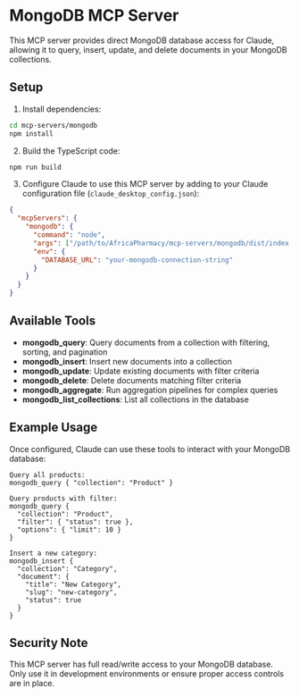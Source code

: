 # MongoDB MCP Server

This MCP server provides direct MongoDB database access for Claude, allowing it to query, insert, update, and delete documents in your MongoDB collections.

## Setup

1. Install dependencies:
```bash
cd mcp-servers/mongodb
npm install
```

2. Build the TypeScript code:
```bash
npm run build
```

3. Configure Claude to use this MCP server by adding to your Claude configuration file (`claude_desktop_config.json`):

```json
{
  "mcpServers": {
    "mongodb": {
      "command": "node",
      "args": ["/path/to/AfricaPharmacy/mcp-servers/mongodb/dist/index.js"],
      "env": {
        "DATABASE_URL": "your-mongodb-connection-string"
      }
    }
  }
}
```

## Available Tools

- **mongodb_query**: Query documents from a collection with filtering, sorting, and pagination
- **mongodb_insert**: Insert new documents into a collection
- **mongodb_update**: Update existing documents with filter criteria
- **mongodb_delete**: Delete documents matching filter criteria
- **mongodb_aggregate**: Run aggregation pipelines for complex queries
- **mongodb_list_collections**: List all collections in the database

## Example Usage

Once configured, Claude can use these tools to interact with your MongoDB database:

```
Query all products:
mongodb_query { "collection": "Product" }

Query products with filter:
mongodb_query { 
  "collection": "Product", 
  "filter": { "status": true },
  "options": { "limit": 10 }
}

Insert a new category:
mongodb_insert {
  "collection": "Category",
  "document": {
    "title": "New Category",
    "slug": "new-category",
    "status": true
  }
}
```

## Security Note

This MCP server has full read/write access to your MongoDB database. Only use it in development environments or ensure proper access controls are in place.